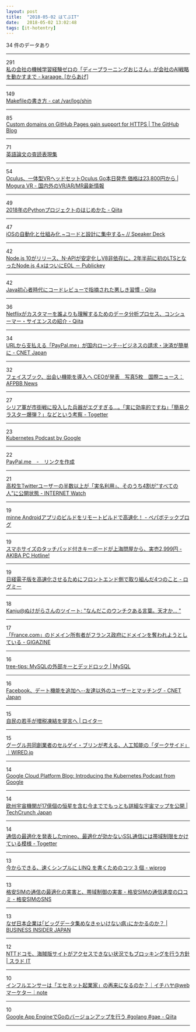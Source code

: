 ```yaml
---
layout: post
title:  "2018-05-02 はてぶIT"
date:   2018-05-02 13:02:48
tags: [it-hotentry]
---
```

34 件のデータあり

<hr><div class="row">
<div class="col-1"><span class="badge badge-pill badge-success h2">291</span></div>
<div class="col-11"><a href='http://karaage.hatenadiary.jp/entry/2018/05/02/073000' target='_blank'>私の会社の機械学習経験ゼロの「ディープラーニングおじさん」が会社のAI戦略を動かすまで - karaage. [からあげ]</a></div>
</div>
<hr>
<div class="row">
<div class="col-1"><span class="badge badge-pill badge-success h2">149</span></div>
<div class="col-11"><a href='http://shin.hateblo.jp/entry/2012/05/26/231036' target='_blank'>Makefileの書き方 - cat /var/log/shin</a></div>
</div>
<hr>
<div class="row">
<div class="col-1"><span class="badge badge-pill badge-success h2">85</span></div>
<div class="col-11"><a href='https://blog.github.com/2018-05-01-github-pages-custom-domains-https/' target='_blank'>Custom domains on GitHub Pages gain support for HTTPS | The GitHub Blog</a></div>
</div>
<hr>
<div class="row">
<div class="col-1"><span class="badge badge-pill badge-success h2">71</span></div>
<div class="col-11"><a href='https://staff.aist.go.jp/a.ohta/japanese/study/Review_ex_top.htm' target='_blank'>英語論文の査読表現集</a></div>
</div>
<hr>
<div class="row">
<div class="col-1"><span class="badge badge-pill badge-success h2">54</span></div>
<div class="col-11"><a href='https://www.moguravr.com/oculus-go-launch/' target='_blank'>Oculus、一体型VRヘッドセットOculus Go本日発売 価格は23,800円から | Mogura VR - 国内外のVR/AR/MR最新情報</a></div>
</div>
<hr>
<div class="row">
<div class="col-1"><span class="badge badge-pill badge-success h2">49</span></div>
<div class="col-11"><a href='https://qiita.com/sl2/items/1e503952b9506a0539ea' target='_blank'>2018年のPythonプロジェクトのはじめかた - Qiita</a></div>
</div>
<hr>
<div class="row">
<div class="col-1"><span class="badge badge-pill badge-success h2">47</span></div>
<div class="col-11"><a href='https://speakerdeck.com/motokiee/iosfalsezi-dong-hua-toshi-zu-mihua-kodotoshe-ji-niji-zhong-suru' target='_blank'>iOSの自動化と仕組み化 ~コードと設計に集中する~ // Speaker Deck</a></div>
</div>
<hr>
<div class="row">
<div class="col-1"><span class="badge badge-pill badge-success h2">42</span></div>
<div class="col-11"><a href='https://www.publickey1.jp/blog/18/nodejs_10n-apiv82ltsnodejs_4xeol.html' target='_blank'>Node.js 10がリリース、N-APIが安定化しV8非依存に。2年半前に初のLTSとなったNode.js 4.xはついにEOL － Publickey</a></div>
</div>
<hr>
<div class="row">
<div class="col-1"><span class="badge badge-pill badge-success h2">42</span></div>
<div class="col-11"><a href='https://qiita.com/gengogo5/items/5b038cf0b4034194f63a' target='_blank'>Java初心者時代にコードレビューで指摘された悪しき習慣 - Qiita</a></div>
</div>
<hr>
<div class="row">
<div class="col-1"><span class="badge badge-pill badge-success h2">36</span></div>
<div class="col-11"><a href='https://qiita.com/KanNishida/items/12f9ae0cee98fd54b0bb' target='_blank'>Netflixがカスタマーを誰よりも理解するためのデータ分析プロセス、コンシューマー・サイエンスの紹介 - Qiita</a></div>
</div>
<hr>
<div class="row">
<div class="col-1"><span class="badge badge-pill badge-success h2">34</span></div>
<div class="col-11"><a href='https://japan.cnet.com/article/35118491/' target='_blank'>URLから支払える「PayPal.me」が国内ローンチ--ビジネスの請求・決済が簡単に - CNET Japan</a></div>
</div>
<hr>
<div class="row">
<div class="col-1"><span class="badge badge-pill badge-success h2">32</span></div>
<div class="col-11"><a href='http://www.afpbb.com/articles/-/3173230' target='_blank'>フェイスブック、出会い機能を導入へ CEOが発表　写真5枚　国際ニュース：AFPBB News</a></div>
</div>
<hr>
<div class="row">
<div class="col-1"><span class="badge badge-pill badge-success h2">27</span></div>
<div class="col-11"><a href='https://togetter.com/li/1223258' target='_blank'>シリア軍が市街戦に投入した兵器がエグすぎる…。「実に効率的ですね」「簡易クラスター爆弾？」などという考察 - Togetter</a></div>
</div>
<hr>
<div class="row">
<div class="col-1"><span class="badge badge-pill badge-success h2">23</span></div>
<div class="col-11"><a href='https://kubernetespodcast.com/' target='_blank'>Kubernetes Podcast by Google</a></div>
</div>
<hr>
<div class="row">
<div class="col-1"><span class="badge badge-pill badge-success h2">22</span></div>
<div class="col-11"><a href='https://www.paypal.com/jp/webapps/mpp/paypal-me' target='_blank'>PayPal.me　-　リンクを作成</a></div>
</div>
<hr>
<div class="row">
<div class="col-1"><span class="badge badge-pill badge-success h2">21</span></div>
<div class="col-11"><a href='https://internet.watch.impress.co.jp/docs/news/1119998.html' target='_blank'>高校生Twitterユーザーの半数以上が「実名利用」、そのうち4割が“すべての人”に公開状態 - INTERNET Watch</a></div>
</div>
<hr>
<div class="row">
<div class="col-1"><span class="badge badge-pill badge-success h2">19</span></div>
<div class="col-11"><a href='https://tech.pepabo.com/2018/05/01/remote-build-for-android/' target='_blank'>minne Androidアプリのビルドをリモートビルドで高速化！ - ペパボテックブログ</a></div>
</div>
<hr>
<div class="row">
<div class="col-1"><span class="badge badge-pill badge-success h2">19</span></div>
<div class="col-11"><a href='https://akiba-pc.watch.impress.co.jp/docs/news/news/1119789.html' target='_blank'>スマホサイズのタッチパッド付きキーボードが上海問屋から、実売2,999円 - AKIBA PC Hotline!</a></div>
</div>
<hr>
<div class="row">
<div class="col-1"><span class="badge badge-pill badge-success h2">19</span></div>
<div class="col-11"><a href='http://logmi.jp/283703' target='_blank'>日経電子版を高速化させるためにフロントエンド側で取り組んだ4つのこと - ログミー</a></div>
</div>
<hr>
<div class="row">
<div class="col-1"><span class="badge badge-pill badge-success h2">18</span></div>
<div class="col-11"><a href='http://twitter.com/kanju/status/990957968639180800' target='_blank'>Kanju@ぬけがらさんのツイート: "なんだこのウンチクある言葉。天才か… "</a></div>
</div>
<hr>
<div class="row">
<div class="col-1"><span class="badge badge-pill badge-success h2">17</span></div>
<div class="col-11"><a href='https://gigazine.net/news/20180502-france-dot-com/' target='_blank'>「France.com」のドメイン所有者がフランス政府にドメインを奪われようとしている - GIGAZINE</a></div>
</div>
<hr>
<div class="row">
<div class="col-1"><span class="badge badge-pill badge-success h2">16</span></div>
<div class="col-11"><a href='http://www.tree-tips.com/mysql/deadlock/foreignkey/' target='_blank'>tree-tips: MySQLの外部キーとデッドロック | MySQL</a></div>
</div>
<hr>
<div class="row">
<div class="col-1"><span class="badge badge-pill badge-success h2">16</span></div>
<div class="col-11"><a href='https://japan.cnet.com/article/35118603/' target='_blank'>Facebook、デート機能を追加へ--友達以外のユーザーとマッチング - CNET Japan</a></div>
</div>
<hr>
<div class="row">
<div class="col-1"><span class="badge badge-pill badge-success h2">15</span></div>
<div class="col-11"><a href='https://jp.reuters.com/article/idJP2018050101002100' target='_blank'>自民の若手が増税凍結を提言へ | ロイター</a></div>
</div>
<hr>
<div class="row">
<div class="col-1"><span class="badge badge-pill badge-success h2">15</span></div>
<div class="col-11"><a href='https://wired.jp/2018/05/02/sergey-brin-warns-ais-dark-side/' target='_blank'>グーグル共同創業者のセルゲイ・ブリンが考える、人工知能の「ダークサイド」｜WIRED.jp</a></div>
</div>
<hr>
<div class="row">
<div class="col-1"><span class="badge badge-pill badge-success h2">14</span></div>
<div class="col-11"><a href='https://cloudplatform.googleblog.com/2018/05/introducing-kubernetes-podcast-from-google.html' target='_blank'>Google Cloud Platform Blog: Introducing the Kubernetes Podcast from Google</a></div>
</div>
<hr>
<div class="row">
<div class="col-1"><span class="badge badge-pill badge-success h2">14</span></div>
<div class="col-11"><a href='https://jp.techcrunch.com/2018/05/01/engadget-esa-gaia-spacemap-updated/' target='_blank'>欧州宇宙機関が17億個の恒星を含む今まででもっとも詳細な宇宙マップを公開 | TechCrunch Japan</a></div>
</div>
<hr>
<div class="row">
<div class="col-1"><span class="badge badge-pill badge-success h2">14</span></div>
<div class="col-11"><a href='https://togetter.com/li/1223437' target='_blank'>通信の最適化を発表したmineo、最適化が効かないSSL通信には帯域制限をかけている模様 - Togetter</a></div>
</div>
<hr>
<div class="row">
<div class="col-1"><span class="badge badge-pill badge-success h2">13</span></div>
<div class="col-11"><a href='http://www.wipiano.net/entry/2018/04/20/045327' target='_blank'>今からできる、速くシンプルに LINQ を書くためのコツ 3 個 - wiprog</a></div>
</div>
<hr>
<div class="row">
<div class="col-1"><span class="badge badge-pill badge-success h2">13</span></div>
<div class="col-11"><a href='https://kakuyasu-sim.jp/sns/kuchikomis/topic/8355' target='_blank'>格安SIMの通信の最適化の実害と、帯域制御の実害 - 格安SIMの通信速度の口コミ - 格安SIMのSNS</a></div>
</div>
<hr>
<div class="row">
<div class="col-1"><span class="badge badge-pill badge-success h2">13</span></div>
<div class="col-11"><a href='https://www.businessinsider.jp/post-166671' target='_blank'>なぜ日本企業は｢ビッグデータ集めなきゃいけない病｣にかかるのか？ | BUSINESS INSIDER JAPAN</a></div>
</div>
<hr>
<div class="row">
<div class="col-1"><span class="badge badge-pill badge-success h2">12</span></div>
<div class="col-11"><a href='https://it.srad.jp/story/18/05/01/0817223/' target='_blank'>NTTドコモ、海賊版サイトがアクセスできない状況でもブロッキングを行う方針 | スラド IT</a></div>
</div>
<hr>
<div class="row">
<div class="col-1"><span class="badge badge-pill badge-success h2">10</span></div>
<div class="col-11"><a href='https://note.mu/hayatoniq/n/ne9240b250174' target='_blank'>インフルエンサーは「エセネット起業家」の再来になるのか？｜イチハヤ@webマーケター｜note</a></div>
</div>
<hr>
<div class="row">
<div class="col-1"><span class="badge badge-pill badge-success h2">10</span></div>
<div class="col-11"><a href='https://qiita.com/tenntenn/items/757c249dad942b6326a9' target='_blank'>Google App EngineでGoのバージョンアップを行う #golang #gae - Qiita</a></div>
</div>
<hr>
